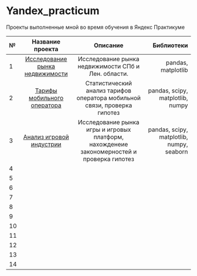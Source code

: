 # Yandex_practicum
Проекты выполненные мной во время обучения в Яндекс Практикуме


№| Название проекта | Описание | Библиотеки
:----- | :----: | :-----: | -----: 
1 |[Исследование рынка недвижимости](https://github.com/GippIvan/Yandex_practicum/tree/main/1-research_analysis)  | Исследование рынка недвижимости СПб и Лен. области. | pandas, matplotlib  
2 |[Тарифы мобильного оператора](https://github.com/GippIvan/Yandex_practicum/tree/main/2-statistical_analysis)| Статистический анализ тарифов оператора мобильной связи, проверка гипотез| pandas, scipy, matplotlib, numpy
3 |[Анализ игровой индустрии](https://github.com/GippIvan/Yandex_practicum/tree/main/3-games_analysis)| Исследование рынка игры и игровых платформ, нахожденеие закономерностей и проверка гипотез | pandas, scipy, matplotlib, numpy, seaborn
4 |||
5 |||
6 |||
7 |||
8 |||
9 |||
10 |||
11 |||
12 |||
13 |||
14 |||
